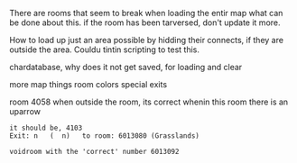 There are rooms that seem to break when loading the entir map
    what can be done about this.
    if the room has been tarversed, don't update it more.

How to load up just an area
    possible by hidding their connects, if they are outside the area.
    Couldu tintin scripting to test this.

chardatabase, why does it not get saved, for loading and clear

more map things
   room colors
   special exits


room 4058
    when outside the room, its correct
    whenin this room there is an uparrow

    it should be, 4103
    Exit: n   (  n)   to room: 6013080 (Grasslands)

    voidroom with the 'correct' number 6013092
